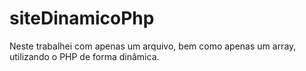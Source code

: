 # siteDinamicoPhp
Neste trabalhei com apenas um arquivo, bem como apenas um array, utilizando o PHP de forma dinâmica.
